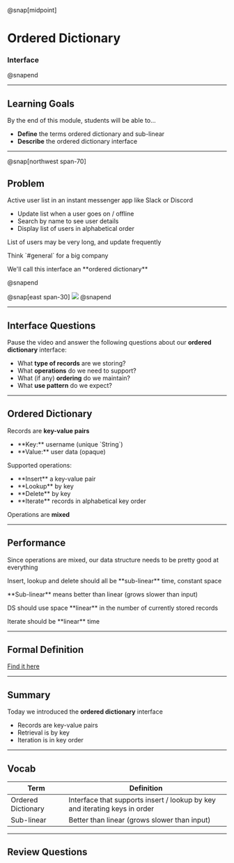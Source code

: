 @snap[midpoint]

# Ordered Dictionary

### Interface

@snapend

---

## Learning Goals

By the end of this module, students will be able to...

- **Define** the terms ordered dictionary and sub-linear
- **Describe** the ordered dictionary interface

---

@snap[northwest span-70]

## Problem

Active user list in an instant messenger app like Slack or Discord

<ul class="small">
<li>Update list when a user goes on / offline</li>
<li>Search by name to see user details</li>
<li>Display list of users in alphabetical order</li>
</ul>

<div class="fragment">
<p>List of users may be very long, and update frequently</p>

<p class="small">Think `#general` for a big company</p>
</div>

<p class="fragment">We'll call this interface an **ordered dictionary**</p>
@snapend

@snap[east span-30]
![](binary-trees/images/user-list.png)
@snapend

---

## Interface Questions

Pause the video and answer the following questions about our **ordered dictionary** interface:

- What **type of records** are we storing?
- What **operations** do we need to support?
- What (if any) **ordering** do we maintain?
- What **use pattern** do we expect?

---

## Ordered Dictionary

Records are **key-value pairs**

<ul class="small">
<li>**Key:** username (unique `String`)</li>
<li>**Value:** user data (opaque)</li>
</ul>

Supported operations:

<ul class="small">
<li>**Insert** a key-value pair</li>
<li>**Lookup** by key</li>
<li>**Delete** by key</li>
<li>**Iterate** records in alphabetical key order</li>
</ul>

Operations are **mixed**

---

## Performance

Since operations are mixed, our data structure needs to be pretty good at everything

<div class="fragment">
<p>Insert, lookup and delete should all be **sub-linear** time, constant space</p>

<p class="small">**Sub-linear** means better than linear (grows slower than input)</p>
</div>

<div class="fragment">
<p>DS should use space **linear** in the number of currently stored records</p>
</div>

<div class="fragment">
<p>Iterate should be **linear** time</p>
</div>

---

## Formal Definition

[Find it here]()

---

## Summary

Today we introduced the **ordered dictionary** interface

<ul class="small">
<li>Records are key-value pairs</li>
<li>Retrieval is by key</li>
<li>Iteration is in key order</li>
</ul>

---

## Vocab

| Term               | Definition                                                                 |
| ------------------ | -------------------------------------------------------------------------- |
| Ordered Dictionary | Interface that supports insert / lookup by key and iterating keys in order |
| Sub-linear         | Better than linear (grows slower than input)                               |

---

## Review Questions
